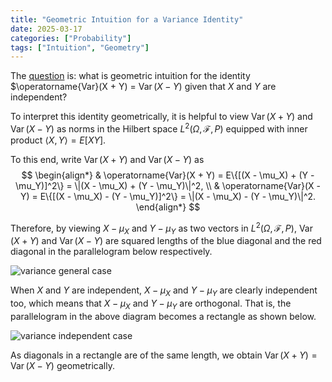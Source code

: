 ```yaml
---
title: "Geometric Intuition for a Variance Identity"
date: 2025-03-17
categories: ["Probability"]
tags: ["Intuition", "Geometry"]
---
```


The [question](https://stats.stackexchange.com/questions/662731/geometric-intuition-for-the-identity-operatornamevarx-y-operatorname) is: what is geometric intuition for the identity $\operatorname{Var}(X + Y) = $\operatorname{Var}(X - Y)$ given that $X$ and $Y$ are independent?

To interpret this identity geometrically, it is helpful to view $\operatorname{Var}(X + Y)$ and $\operatorname{Var}(X - Y)$ as norms in the Hilbert space $L^2(\Omega, \mathscr{F}, P)$ equipped with inner product $\langle X, Y \rangle = E[XY]$. 

To this end, write $\operatorname{Var}(X + Y)$ and $\operatorname{Var}(X - Y)$ as 
$$
\begin{align*}
& \operatorname{Var}(X + Y) = 
 E\{[(X - \mu_X) + (Y - \mu_Y)]^2\} = \|(X - \mu_X) + (Y - \mu_Y)\|^2, \\
& \operatorname{Var}(X - Y) = 
 E\{[(X - \mu_X) - (Y - \mu_Y)]^2\} = \|(X - \mu_X) - (Y - \mu_Y)\|^2.
\end{align*}
$$

Therefore, by viewing $X - \mu_X$ and $Y - \mu_Y$ as two vectors in $L^2(\Omega, \mathscr{F}, P)$, $\operatorname{Var}(X + Y)$ and $\operatorname{Var}(X - Y)$ are squared lengths of the blue diagonal and the red diagonal in the parallelogram below respectively.

![variance general case](/ZX_BLOG/images/2025/var_general.png)

When $X$ and $Y$ are independent, $X - \mu_X$ and $Y - \mu_Y$ are clearly independent too, which means that $X - \mu_X$ and $Y - \mu_Y$ are orthogonal. That is, the parallelogram in the above diagram becomes a rectangle as shown below.

![variance independent case](/ZX_BLOG/images/2025/var_independent.png)

As diagonals in a rectangle are of the same length, we obtain $\operatorname{Var}(X + Y) = \operatorname{Var}(X - Y)$ geometrically. 